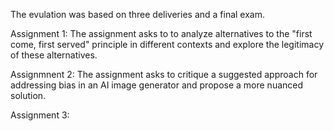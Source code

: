 The evulation was based on three deliveries and a final exam. 

Assignment 1: The assignment asks to to analyze alternatives to the "first come, first served" principle in different contexts and explore the legitimacy of these alternatives.

Assignmnent 2: The assignment asks to critique a suggested approach for addressing bias in an AI image generator and propose a more nuanced solution.

Assignment 3: 
